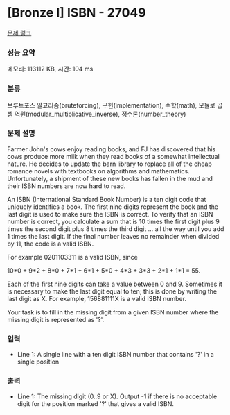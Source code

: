 # [Bronze I] ISBN - 27049 

[문제 링크](https://www.acmicpc.net/problem/27049) 

### 성능 요약

메모리: 113112 KB, 시간: 104 ms

### 분류

브루트포스 알고리즘(bruteforcing), 구현(implementation), 수학(math), 모듈로 곱셈 역원(modular_multiplicative_inverse), 정수론(number_theory)

### 문제 설명

<p>Farmer John's cows enjoy reading books, and FJ has discovered that his cows produce more milk when they read books of a somewhat intellectual nature. He decides to update the barn library to replace all of the cheap romance novels with textbooks on algorithms and mathematics. Unfortunately, a shipment of these new books has fallen in the mud and their ISBN numbers are now hard to read.</p>

<p>An ISBN (International Standard Book Number) is a ten digit code that uniquely identifies a book.  The first nine digits represent the book and the last digit is used to make sure the ISBN is correct.  To verify that an ISBN number is correct, you calculate a sum that is 10 times the first digit plus 9 times the second digit plus 8 times the third digit ... all the way until you add 1 times the last digit.  If the final number leaves no remainder when divided by 11, the code is a valid ISBN.</p>

<p>For example 0201103311 is a valid ISBN, since </p>

<p>10*0 + 9*2 + 8*0 + 7*1 + 6*1 + 5*0 + 4*3 + 3*3 + 2*1 + 1*1 = 55.</p>

<p>Each of the first nine digits can take a value between 0 and 9. Sometimes it is necessary to make the last digit equal to ten; this is done by writing the last digit as X.  For example, 156881111X is a valid ISBN number.</p>

<p>Your task is to fill in the missing digit from a given ISBN number where the missing digit is represented as '?'.</p>

### 입력 

 <ul>
	<li>Line 1: A single line with a ten digit ISBN number that contains '?' in a single  position</li>
</ul>

### 출력 

 <ul>
	<li>Line 1: The missing digit (0..9 or X). Output -1 if there is no acceptable digit  for the position marked '?' that gives a valid ISBN.</li>
</ul>

